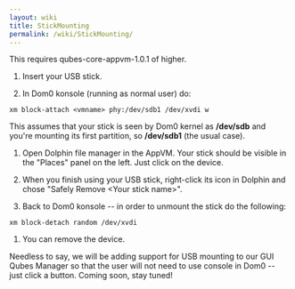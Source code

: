```yaml
---
layout: wiki
title: StickMounting
permalink: /wiki/StickMounting/
---
```


This requires qubes-core-appvm-1.0.1 of higher.

1.  Insert your USB stick.

1.  In Dom0 konsole (running as normal user) do:

``` {.wiki}
xm block-attach <vmname> phy:/dev/sdb1 /dev/xvdi w
```

This assumes that your stick is seen by Dom0 kernel as **/dev/sdb** and you're mounting its first partition, so **/dev/sdb1** (the usual case).

1.  Open Dolphin file manager in the AppVM. Your stick should be visible in the "Places" panel on the left. Just click on the device.

1.  When you finish using your USB stick, right-click its icon in Dolphin and chose "Safely Remove \<Your stick name\>".

1.  Back to Dom0 konsole -- in order to unmount the stick do the following:

``` {.wiki}
xm block-detach random /dev/xvdi
```

1.  You can remove the device.

Needless to say, we will be adding support for USB mounting to our GUI Qubes Manager so that the user will not need to use console in Dom0 -- just click a button. Coming soon, stay tuned!
